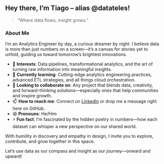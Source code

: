 ## Hey there, I’m Tiago – alias @datateles! 
> “Where data flows, insight grows.”

### About Me
I’m an Analytics Engineer by day, a curious dreamer by night. 
I believe data is more than just numbers on a screen—it’s a canvas for stories yet to unfold, 
guiding us toward tomorrow’s brightest innovations.

- 👀 **Interests**: Data pipelines, transformational analytics, and the art of turning raw information into meaningful insights. 
- 🌱 **Currently learning**: Cutting-edge analytics engineering practices, advanced ETL strategies, and all things cloud orchestration.
- 💞️ **Looking to collaborate on**: Any project that blends data, creativity, and forward-thinking solutions—especially ones that help communities and inspire growth.
- 📫 **How to reach me**: Connect on [LinkedIn](https://www.linkedin.com/in/datateles) or drop me a message right here on GitHub.
- 😄 **Pronouns**: He/Him
- ⚡ **Fun fact**: I’m fascinated by the hidden poetry in numbers—how each dataset can whisper a new perspective on our shared world.

With humility in discovery and empathy in design, I invite you to explore, contribute, and grow together in this space.

Let’s use data as our compass and insight as our journey—onward and upward!

<!---
datateles/datateles is a ✨ special ✨ repository because its `README.md` (this file) appears on your GitHub profile.
You can click the Preview link to take a look at your changes.
--->

